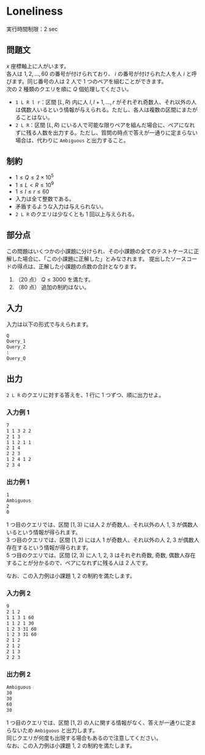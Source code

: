 # Loneliness

実行時間制限：2 sec

## 問題文

$x$ 座標軸上に人がいます。<br>
各人は $1, 2, ..., 60$ の番号が付けられており、 $i$ の番号が付けられた人を人 $i$ と呼びます。同じ番号の人は 2 人で 1 つのペアを組むことができます。<br>
次の 2 種類のクエリを順に $Q$ 個処理してください。

- `1 L R l r`：区間 $\lbrack L, R \rparen$ 内に人 $l, l+1, ... , r$ がそれぞれ奇数人、それ以外の人は偶数人いるという情報が与えられる。ただし、各人は複数の区間にまたがることはない。
- `2 L R`：区間 $\lbrack L, R \rparen$ にいる人で可能な限りペアを組んだ場合に、ペアになれずに残る人数を出力する。ただし、質問の時点で答えが一通りに定まらない場合は、代わりに `Ambiguous` と出力すること。

## 制約

- $1 \leq Q \leq 2 \times 10^5$
- $1 \leq L < R \leq 10^9$
- $1 \leq l \leq r \leq 60$
- 入力は全て整数である。
- 矛盾するような入力は与えられない。
- `2 L R` のクエリは少なくとも 1 回以上与えられる。

## 部分点

この問題はいくつかの小課題に分けられ、その小課題の全てのテストケースに正解した場合に、「この小課題に正解した」とみなされます。
提出したソースコードの得点は、正解した小課題の点数の合計となります。

1. （20 点） $Q \leq 3000$ を満たす。
2. （80 点） 追加の制約はない。

## 入力

入力は以下の形式で与えられます。

```txt
Q
Query_1
Query_2
:
Query_Q
```

## 出力

`2 L R` のクエリに対する答えを、1 行に 1 つずつ、順に出力せよ。

### 入力例 1

```txt
7
1 1 3 2 2
2 1 3
1 1 2 1 1
2 1 4
2 2 3
1 2 4 1 2
2 3 4
```

### 出力例 1

```txt
1
Ambiguous
2
0
```

1 つ目のクエリでは、区間 $\lbrack 1, 3 \rparen$ には人 2 が奇数人、それ以外の人 1, 3 が偶数人いるという情報が得られます。<br>
3 つ目のクエリでは、区間 $\lbrack 1, 2 \rparen$ には人 1 が奇数人、それ以外の人 2, 3 が偶数人存在するという情報が得られます。<br>
5 つ目のクエリでは、区間 $\lbrack 2, 3 \rparen$ に人 1, 2, 3 はそれぞれ奇数, 奇数, 偶数人存在することが分かるので、ペアになれずに残る人は 2 人です。

なお、この入力例は小課題 1, 2 の制約を満たします。

### 入力例 2

```txt
9
2 1 2
1 1 3 1 60
1 1 2 1 30
1 2 3 31 60
1 2 3 31 60
2 1 2
2 1 2
2 1 3
2 2 3

```

### 出力例 2

```txt
Ambiguous
30
30
60
30
```

1 つ目のクエリでは、区間 $\lbrack 1, 2 \rparen$ の人に関する情報がなく、答えが一通りに定まらないため `Ambiguous` と出力します。<br>
同じクエリが何度も出現する場合もあるので注意してください。<br>
なお、この入力例は小課題 1, 2 の制約を満たします。
